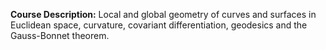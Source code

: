 **Course Description:** Local and global geometry of curves and surfaces in Euclidean space, curvature, covariant differentiation, geodesics and the Gauss-Bonnet theorem.